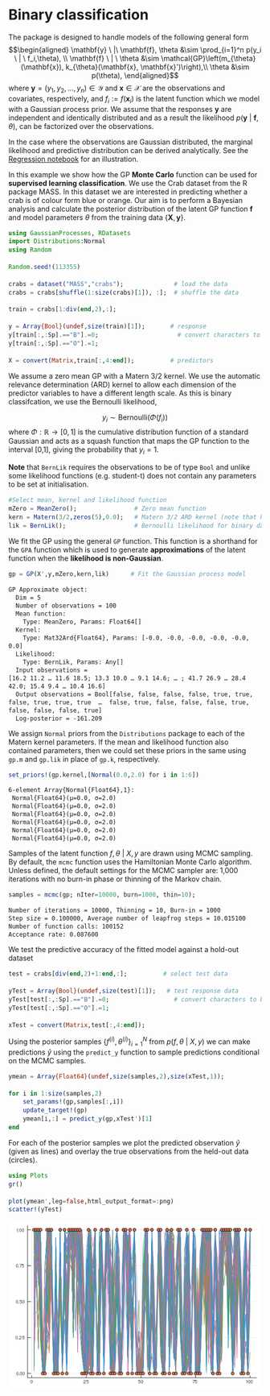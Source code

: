 # Binary classification 

The package is designed to handle models of the following general form
$$\begin{aligned}
\mathbf{y} \ |\ \mathbf{f}, \theta &\sim  \prod_{i=1}^n p(y_i \ | \ f_i,\theta), \\
    \mathbf{f} \ | \ \theta &\sim \mathcal{GP}\left(m_{\theta}(\mathbf{x}), k_{\theta}(\mathbf{x}, \mathbf{x}')\right),\\
      \theta &\sim p(\theta), 
\end{aligned}$$
where $\mathbf{y}=(y_1,y_2,\ldots,y_n) \in \mathcal{Y}$ and $\mathbf{x} \in \mathcal{X}$ are the observations and covariates, respectively, and $f_i:=f(\mathbf{x}_i)$ is the latent function which we model with a Gaussian process prior. We assume that the responses $\mathbf{y}$ are independent and identically distributed and as a result the likelihood $p(\mathbf{y} \ | \ \mathbf{f}, \theta)$, can be factorized over the observations. 

In the case where the observations are Gaussian distributed, the marginal likelihood and predictive distribution can be derived analytically. See the  [Regression notebook](https://github.com/STOR-i/GaussianProcesses.jl/blob/master/notebooks/Regression.ipynb) for an illustration.

In this example we show how the GP **Monte Carlo** function can be used for **supervised learning classification**. We use the Crab dataset from the R package MASS. In this dataset we are interested in predicting whether a crab is of colour form blue or orange. Our aim is to perform a Bayesian analysis and calculate the posterior distribution of the latent GP function $\mathbf{f}$ and model parameters $\theta$ from the training data $\{\mathbf{X}, \mathbf{y}\}$.


```julia
using GaussianProcesses, RDatasets
import Distributions:Normal
using Random

Random.seed!(113355)

crabs = dataset("MASS","crabs");              # load the data 
crabs = crabs[shuffle(1:size(crabs)[1]), :];  # shuffle the data

train = crabs[1:div(end,2),:];

y = Array{Bool}(undef,size(train)[1]);       # response
y[train[:,:Sp].=="B"].=0;                      # convert characters to booleans
y[train[:,:Sp].=="O"].=1;

X = convert(Matrix,train[:,4:end]);          # predictors
```

We assume a zero mean GP with a Matern 3/2 kernel. We use the automatic relevance determination (ARD) kernel to allow each dimension of the predictor variables to have a different length scale. As this is binary classifcation, we use the Bernoulli likelihood, 

$$
y_i \sim \mbox{Bernoulli}(\Phi(f_i))
$$
where $\Phi: \mathbb{R} \rightarrow [0,1]$ is the cumulative distribution function of a standard Gaussian and acts as a squash function that maps the GP function to the interval [0,1], giving the probability that $y_i=1$. 

**Note** that `BernLik` requires the observations to be of type `Bool` and unlike some likelihood functions (e.g. student-t) does not contain any parameters to be set at initialisation.


```julia
#Select mean, kernel and likelihood function
mZero = MeanZero();                # Zero mean function
kern = Matern(3/2,zeros(5),0.0);   # Matern 3/2 ARD kernel (note that hyperparameters are on the log scale)
lik = BernLik();                   # Bernoulli likelihood for binary data {0,1}
```

We fit the GP using the general `GP` function. This function is a shorthand for the `GPA` function which is used to generate **approximations** of the latent function when the **likelihood is non-Gaussian**. 


```julia
gp = GP(X',y,mZero,kern,lik)      # Fit the Gaussian process model
```




    GP Approximate object:
      Dim = 5
      Number of observations = 100
      Mean function:
        Type: MeanZero, Params: Float64[]
      Kernel:
        Type: Mat32Ard{Float64}, Params: [-0.0, -0.0, -0.0, -0.0, -0.0, 0.0]
      Likelihood:
        Type: BernLik, Params: Any[]
      Input observations = 
    [16.2 11.2 … 11.6 18.5; 13.3 10.0 … 9.1 14.6; … ; 41.7 26.9 … 28.4 42.0; 15.4 9.4 … 10.4 16.6]
      Output observations = Bool[false, false, false, false, true, true, false, true, true, true  …  false, true, false, false, false, true, false, false, false, true]
      Log-posterior = -161.209



We assign `Normal` priors from the `Distributions` package to each of the Matern kernel parameters. If the mean and likelihood function also contained parameters, then we could set these priors in the same using `gp.m` and `gp.lik` in place of `gp.k`, respectively.


```julia
set_priors!(gp.kernel,[Normal(0.0,2.0) for i in 1:6])
```




    6-element Array{Normal{Float64},1}:
     Normal{Float64}(μ=0.0, σ=2.0)
     Normal{Float64}(μ=0.0, σ=2.0)
     Normal{Float64}(μ=0.0, σ=2.0)
     Normal{Float64}(μ=0.0, σ=2.0)
     Normal{Float64}(μ=0.0, σ=2.0)
     Normal{Float64}(μ=0.0, σ=2.0)



Samples of the latent function $f,\theta \ | \ X,y$ are drawn using MCMC sampling. By default, the `mcmc` function uses the Hamiltonian Monte Carlo algorithm. Unless defined, the default settings for the MCMC sampler are: 1,000 iterations with no burn-in phase or thinning of the Markov chain. 


```julia
samples = mcmc(gp; nIter=10000, burn=1000, thin=10);
```

    Number of iterations = 10000, Thinning = 10, Burn-in = 1000 
    Step size = 0.100000, Average number of leapfrog steps = 10.015100 
    Number of function calls: 100152
    Acceptance rate: 0.087600 


We test the predictive accuracy of the fitted model against a hold-out dataset


```julia
test = crabs[div(end,2)+1:end,:];          # select test data

yTest = Array{Bool}(undef,size(test)[1]);   # test response data
yTest[test[:,:Sp].=="B"].=0;                  # convert characters to booleans
yTest[test[:,:Sp].=="O"].=1;

xTest = convert(Matrix,test[:,4:end]);
```

Using the posterior samples $\{f^{(i)},\theta^{(i)}\}_{i=1}^N$ from $p(f,\theta \ | \ X,y)$ we can make predictions $\hat{y}$ using the `predict_y` function to sample predictions conditional on the MCMC samples.


```julia
ymean = Array{Float64}(undef,size(samples,2),size(xTest,1));

for i in 1:size(samples,2)
    set_params!(gp,samples[:,i])
    update_target!(gp)
    ymean[i,:] = predict_y(gp,xTest')[1]
end
```

For each of the posterior samples we plot the predicted observation $\hat{y}$ (given as lines) and overlay the true observations from the held-out data (circles).


```julia
using Plots
gr()

plot(ymean',leg=false,html_output_format=:png)
scatter!(yTest)
```




![png](Classification_files/Classification_17_0.png)


